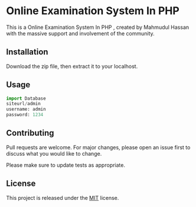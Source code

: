 # Online Examination System In PHP

This is a Online Examination System In PHP , created by Mahmudul Hassan with the massive support and involvement of the community.

## Installation

Download the zip file, then extract it to your localhost.

## Usage

```python
import Database
siteurl/admin
username: admin
password: 1234
```

## Contributing
Pull requests are welcome. For major changes, please open an issue first to discuss what you would like to change.

Please make sure to update tests as appropriate.

## License
This project is released under the [MIT](https://choosealicense.com/licenses/mit/) license.
